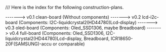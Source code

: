 /// Here is the index for the following construction-plans.

-------> v0.1 clean-board (Without components)
-------> v0.2 lcd-i2c-board (Components: I2C-liquidcrystal2(HD44780)Lcd-display)
-------> v0.3 oled-board (Components: Oled_SSD1306, maybe Breadboard)
-------> v0.4 full-board (Components: Oled_SSD1306,  I2C-liquidcrystal2(HD44780)Lcd-display, Breadboard, ICR18650-20F(SAMSUNG)-accu or comparable)
